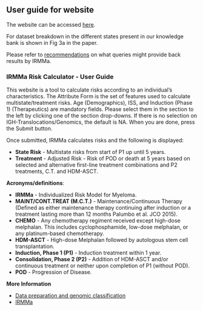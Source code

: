 ## User guide for website

The website can be accessed [here](https://irmma-risk-calculator.miami.edu).

For dataset breakdown in the different states present in our knowledge bank is shown in  Fig 3a in the paper.

Please refer to [recommendations](recommendations.pdf) on what queries might provide back results by IRMMa.

### IRMMa Risk Calculator - User Guide

This website is a tool to calculate risks according to an individual’s characteristics. The Attribute Form is the set of features used to calculate multistate/treatment risks. Age (Demographics), ISS, and Induction (Phase 1) (Therapeutics) are mandatory fields. Please select them in the section to the left by clicking one of the section drop-downs. If there is no selection on IGH-Translocations/Genomics, the default is NA. When you are done, press the Submit button.

Once submitted, IRMMa calculates risks and the following is displayed:

* **State Risk** - Multistate risks from start of P1 up until 5 years.
* **Treatment** - Adjusted Risk - Risk of POD or death at 5 years based on selected and alternative first-line treatment combinations and P2 treatments, C.T. and HDM-ASCT.

**Acronyms/definitions**:

* **IRMMa** - Individualized Risk Model for Myeloma.
* **MAINT/CONT.TREAT (M.C.T.)** - Maintenance/Continuous Therapy (Defined as either maintenance therapy continuing after induction or a treatment lasting more than 12 months Palumbo et al. JCO 2015).
* **CHEMO** - Any chemotherapy regiment received except high-dose melphalan. This includes cyclophosphamide, low-dose melphalan, or any platinum-based chemotherapy.
* **HDM-ASCT** - High-dose Melphalan followed by autologous stem cell transplantation.
* **Induction, Phase 1 (P1)** - Induction treatment within 1 year.
* **Consolidation, Phase 2 (P2)** - Addition of HDM-ASCT and/or continuous treatment or neither upon completion of P1 (without POD).
* **POD** - Progression of Disease.

**More Information**
* [Data preparation and genomic classification](https://github.com/UM-Myeloma-Genomics/GCP_MM/tree/main/genomic)
* [IRMMa](https://github.com/UM-Myeloma-Genomics/GCP_MM/tree/main/prognostication)
